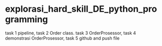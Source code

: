 # explorasi_hard_skill_DE_python_programming
task 1 pipeline, task 2 Order class. task 3 OrderProsessor, task 4 demonstrasi  OrderProsessor, task 5 github and push file

